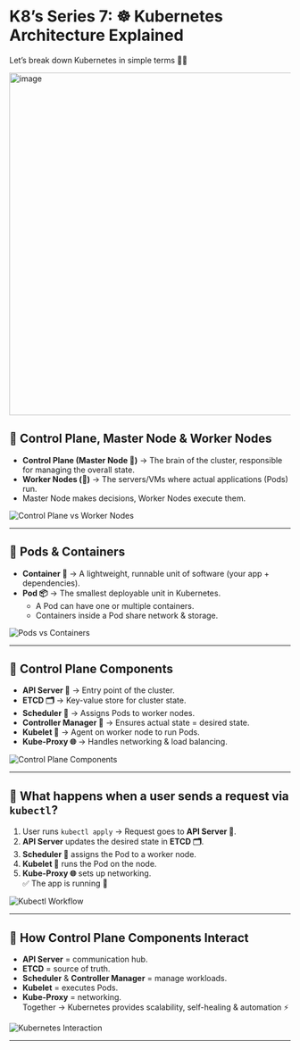 # K8’s Series 7: ☸️ Kubernetes Architecture Explained
Let’s break down Kubernetes in simple terms 👨‍💻

<img width="1593" height="614" alt="image" src="https://github.com/user-attachments/assets/76e35429-46fe-446d-90f3-908d3f9f1dac" />

## 🔹 Control Plane, Master Node & Worker Nodes  
- **Control Plane (Master Node 🧠)** → The brain of the cluster, responsible for managing the overall state.  
- **Worker Nodes (💪)** → The servers/VMs where actual applications (Pods) run.  
- Master Node makes decisions, Worker Nodes execute them.  

![Control Plane vs Worker Nodes](https://kubernetes.io/images/docs/components-of-kubernetes.png)

---

## 🔹 Pods & Containers  
- **Container 🐳** → A lightweight, runnable unit of software (your app + dependencies).  
- **Pod 📦** → The smallest deployable unit in Kubernetes.  
   - A Pod can have one or multiple containers.  
   - Containers inside a Pod share network & storage.  

![Pods vs Containers](https://d33wubrfki0l68.cloudfront.net/2f7cb9ff9f84d9e5fbbd81e57c8b0d834f8f20d0/2b3f8/docs/concepts/workloads/pods/pod-overview.svg)

---

## 🔹 Control Plane Components  
- **API Server 📩** → Entry point of the cluster.  
- **ETCD 🗂️** → Key-value store for cluster state.  
- **Scheduler 📌** → Assigns Pods to worker nodes.  
- **Controller Manager 👀** → Ensures actual state = desired state.  
- **Kubelet 🤝** → Agent on worker node to run Pods.  
- **Kube-Proxy 🌐** → Handles networking & load balancing.  

![Control Plane Components](https://d33wubrfki0l68.cloudfront.net/42efef044ab84b28e8e40e5551db4bc0dfbda8ee/8e2c0/docs/tutorials/kubernetes-basics/public/images/module_04_cluster.svg)

---

## 🔹 What happens when a user sends a request via `kubectl`?  
1. User runs `kubectl apply` → Request goes to **API Server 📩**.  
2. **API Server** updates the desired state in **ETCD 🗂️**.  
3. **Scheduler 📌** assigns the Pod to a worker node.  
4. **Kubelet 🤝** runs the Pod on the node.  
5. **Kube-Proxy 🌐** sets up networking.  
✅ The app is running 🚀  

![Kubectl Workflow](https://miro.medium.com/v2/resize:fit:1400/format:webp/1*mM-9E5nlXsgZb8ah43mRrQ.png)

---

## 🔹 How Control Plane Components Interact  
- **API Server** = communication hub.  
- **ETCD** = source of truth.  
- **Scheduler** & **Controller Manager** = manage workloads.  
- **Kubelet** = executes Pods.  
- **Kube-Proxy** = networking.  
Together → Kubernetes provides scalability, self-healing & automation ⚡  

![Kubernetes Interaction](https://phoenixnap.com/kb/wp-content/uploads/2021/04/kubernetes-cluster-architecture.png)

---

